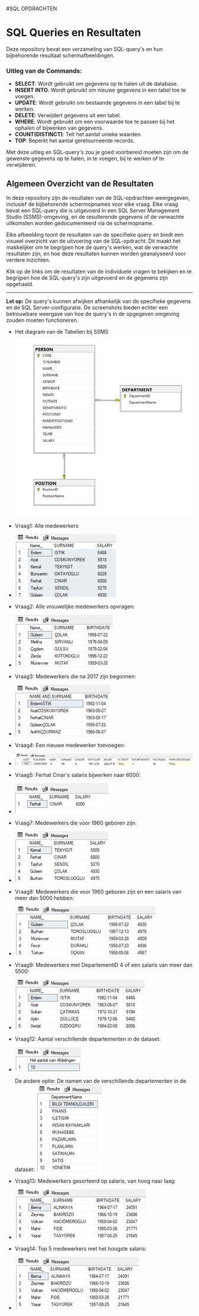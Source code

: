 #SQL OPDRACHTEN

# SQL Queries en Resultaten

Deze repository bevat een verzameling van SQL-query's en hun bijbehorende resultaat schermafbeeldingen.


### Uitleg van de Commands:
- **SELECT**: Wordt gebruikt om gegevens op te halen uit de database.
- **INSERT INTO**: Wordt gebruikt om nieuwe gegevens in een tabel toe te voegen.
- **UPDATE**: Wordt gebruikt om bestaande gegevens in een tabel bij te werken.
- **DELETE**: Verwijdert gegevens uit een tabel.
- **WHERE**: Wordt gebruikt om een voorwaarde toe te passen bij het ophalen of bijwerken van gegevens.
- **COUNT(DISTINCT)**: Telt het aantal unieke waarden.
- **TOP**: Beperkt het aantal geretourneerde records.

Met deze uitleg en SQL-query's zou je goed voorbereid moeten zijn om de gewenste gegevens op te halen, in te voegen, bij te werken of te verwijderen.

## Algemeen Overzicht van de Resultaten

In deze repository zijn de resultaten van de SQL-opdrachten weergegeven, inclusief de bijbehorende schermopnames voor elke vraag. 
Elke vraag bevat een SQL-query die is uitgevoerd in een SQL Server Management Studio (SSMS)-omgeving, en de resulterende gegevens 
of de verwachte uitkomsten worden gedocumenteerd via de schermopname.

Elke afbeelding toont de resultaten van de specifieke query en biedt een visueel overzicht van de uitvoering van de SQL-opdracht. 
Dit maakt het makkelijker om te begrijpen hoe de query's werken, wat de verwachte resultaten zijn, en hoe deze resultaten kunnen worden geanalyseerd voor verdere inzichten.

Klik op de links om de resultaten van de individuele vragen te bekijken en te begrijpen hoe de SQL-query's zijn uitgevoerd en de gegevens zijn opgehaald.

---

**Let op:** De query's kunnen afwijken afhankelijk van de specifieke gegevens en de SQL Server-configuratie. 
De screenshots bieden echter een betrouwbare weergave van hoe de query's in de opgegeven omgeving zouden moeten functioneren.

* Het diagram van de Tabellen bij SSMS
  ![sql_Opdracht2_Diagram Screenshot](https://github.com/FTurkanKaya/Data-Science-Opdrachten/blob/main/SQL_Opdrachten/sql_Opdracht2_Resultaten_Screenshots/Tabellen_Diagraam.png)





- Vraag1: Alle medewerkers
* ![sql_Opdracht2_Vraag1 Screenshot](https://github.com/FTurkanKaya/Data-Science-Opdrachten/blob/main/SQL_Opdrachten/sql_Opdracht2_Resultaten_Screenshots/sql_Opdracht2_Vraag1.png)

- Vraag2: Alle vrouwelijke medewerkers opvragen:
* ![sql_Opdracht2_Vraag2 Screenshot](https://github.com/FTurkanKaya/Data-Science-Opdrachten/blob/main/SQL_Opdrachten/sql_Opdracht2_Resultaten_Screenshots/sql_Opdracht2_Vraag2.png) 

- Vraag3: Medewerkers die na 2017 zijn begonnen:
* ![sql_Opdracht2_Vraag3 Screenshot](https://github.com/FTurkanKaya/Data-Science-Opdrachten/blob/main/SQL_Opdrachten/sql_Opdracht2_Resultaten_Screenshots/sql_Opdracht2_Vraag3.png) 

- Vraag4: Een nieuwe medewerker toevoegen:
* ![sql_Opdracht2_Vraag4 Screenshot](https://github.com/FTurkanKaya/Data-Science-Opdrachten/blob/main/SQL_Opdrachten/sql_Opdracht2_Resultaten_Screenshots/sql_Opdracht2_Vraag4.png) 

- Vraag5: Ferhat Cinar's salaris bijwerken naar 6000:
* ![sql_Opdracht2_Vraag5 Screenshot](https://github.com/FTurkanKaya/Data-Science-Opdrachten/blob/main/SQL_Opdrachten/sql_Opdracht2_Resultaten_Screenshots/sql_Opdracht2_Vraag5.png)

- Vraag7: Medewerkers die voor 1960 geboren zijn:
* ![sql_Opdracht2_Vraag7 Screenshot](https://github.com/FTurkanKaya/Data-Science-Opdrachten/blob/main/SQL_Opdrachten/sql_Opdracht2_Resultaten_Screenshots/sql_Opdracht2_Vraag7.png) 

- Vraag8: Medewerkers die voor 1960 geboren zijn en een salaris van meer dan 5000 hebben:
* ![sql_Opdracht2_Vraag8 Screenshot](https://github.com/FTurkanKaya/Data-Science-Opdrachten/blob/main/SQL_Opdrachten/sql_Opdracht2_Resultaten_Screenshots/sql_Opdracht2_Vraag8.png)

- Vraag9: Medewerkers met DepartementID 4 of een salaris van meer dan 5500:
* ![sql_Opdracht2_Vraag9 Screenshot](https://github.com/FTurkanKaya/Data-Science-Opdrachten/blob/main/SQL_Opdrachten/sql_Opdracht2_Resultaten_Screenshots/sql_Opdracht2_Vraag9.png)

- Vraag12: Aantal verschillende departementen in de dataset:
* ![sql_Opdracht2_Vraag12 Screenshot](https://github.com/FTurkanKaya/Data-Science-Opdrachten/blob/main/SQL_Opdrachten/sql_Opdracht2_Resultaten_Screenshots/sql_Opdracht2_Vraag12_1.png) 

  De andere optie: De namen van de verschillende departementen in de dataset:
  ![sql_Opdracht2_Vraag12 Screenshot](https://github.com/FTurkanKaya/Data-Science-Opdrachten/blob/main/SQL_Opdrachten/sql_Opdracht2_Resultaten_Screenshots/sql_Opdracht2_Vraag12_2.png)

- Vraag13: Medewerkers gesorteerd op salaris, van hoog naar laag:
* ![sql_Opdracht2_Vraag13 Screenshot](https://github.com/FTurkanKaya/Data-Science-Opdrachten/blob/main/SQL_Opdrachten/sql_Opdracht2_Resultaten_Screenshots/sql_Opdracht2_Vraag13.png)

- Vraag14: Top 5 medewerkers met het hoogste salaris:
* ![sql_Opdracht2_Vraag14 Screenshot](https://github.com/FTurkanKaya/Data-Science-Opdrachten/blob/main/SQL_Opdrachten/sql_Opdracht2_Resultaten_Screenshots/sql_Opdracht2_Vraag14.png)
 








  
